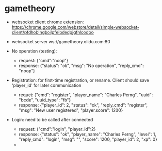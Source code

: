 # gametheory

* websocket client chrome extension:  https://chrome.google.com/webstore/detail/simple-websocket-client/pfdhoblngboilpfeibdedpjgfnlcodoo
* websocket server  ws://gametheory.olidu.com:80

* No operation (testing):
  * request: {"cmd":"noop"}
  * response: {"status": "ok", "msg": "No operation", "reply_cmd": "noop"}
* Registration: for first-time registration, or rename. Client should save 'player_id' for later communication
  * requet: {"cmd": "register", "player_name": "Charles Perng", "uuid": "bcde", "uuid_type": "fb"}
  * response: {"player_id": 2, "status": "ok", "reply_cmd": "register", "msg": "New user registered", "player.score": 1200}
* Login: need to be called after connected
  * request: {"cmd":"login", "player_id":2}
  * response: {"status": "ok", "player_name": "Charles Perng", "level": 1, "reply_cmd": "login", "msg": "", "score": 1200, "player_id": 2, "xp": 0}
  * 
